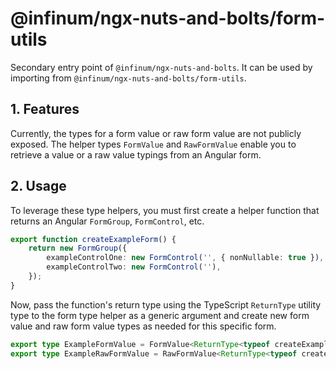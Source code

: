 # @infinum/ngx-nuts-and-bolts/form-utils

Secondary entry point of `@infinum/ngx-nuts-and-bolts`. It can be used by importing from `@infinum/ngx-nuts-and-bolts/form-utils`.

## 1. Features

Currently, the types for a form value or raw form value are not publicly exposed. The helper types `FormValue` and `RawFormValue` enable you to retrieve a value or a raw value typings from an Angular form.

## 2. Usage

To leverage these type helpers, you must first create a helper function that returns an Angular `FormGroup`, `FormControl`, etc.

```ts
export function createExampleForm() {
	return new FormGroup({
		exampleControlOne: new FormControl('', { nonNullable: true }),
		exampleControlTwo: new FormControl(''),
	});
}
```

Now, pass the function's return type using the TypeScript `ReturnType` utility type to the form type helper as a generic argument and create new form value and raw form value types as needed for this specific form.

```ts
export type ExampleFormValue = FormValue<ReturnType<typeof createExampleForm>>;
export type ExampleRawFormValue = RawFormValue<ReturnType<typeof createExampleForm>>;
```
